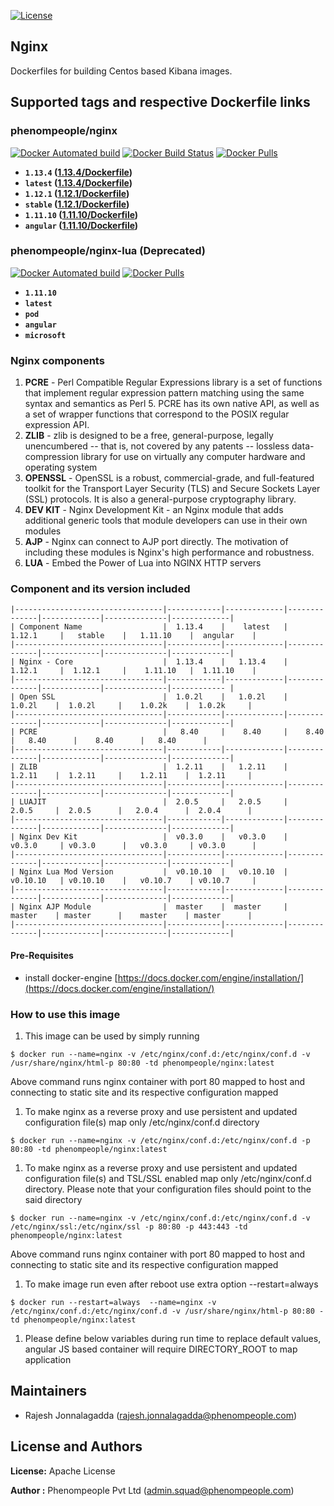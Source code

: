 [![License](https://img.shields.io/badge/License-Apache%202.0-blue.svg)](https://opensource.org/licenses/Apache-2.0)

## Nginx 

Dockerfiles for building Centos based Kibana images.

## Supported tags and respective Dockerfile links

### phenompeople/nginx

[![Docker Automated build](https://img.shields.io/docker/automated/phenompeople/nginx.svg?style=plastic)](https://hub.docker.com/r/phenompeople/nginx/)
[![Docker Build Status](https://img.shields.io/docker/build/phenompeople/nginx.svg?style=plastic)](https://hub.docker.com/r/phenompeople/nginx/)
[![Docker Pulls](https://img.shields.io/docker/pulls/phenompeople/nginx.svg?style=plastic)](https://hub.docker.com/r/phenompeople/nginx/)

* **`1.13.4` 	([1.13.4/Dockerfile](https://bitbucket.org/phenompeople/nginx/src/master/1.13.4/Dockerfile))**
* **`latest`		([1.13.4/Dockerfile](https://bitbucket.org/phenompeople/nginx/src/master/1.13.4/Dockerfile))**
* **`1.12.1`		([1.12.1/Dockerfile](https://bitbucket.org/phenompeople/nginx/src/master/1.12.1/Dockerfile))**
* **`stable` 	([1.12.1/Dockerfile](https://bitbucket.org/phenompeople/nginx/src/master/1.12.1/Dockerfile))**
* **`1.11.10`	([1.11.10/Dockerfile](https://bitbucket.org/phenompeople/nginx/src/master/1.11.10/Dockerfile))**
* **`angular` 	([1.11.10/Dockerfile](https://bitbucket.org/phenompeople/nginx/src/master/1.11.10/Dockerfile))**

### phenompeople/nginx-lua (Deprecated)

[![Docker Automated build](https://img.shields.io/docker/automated/phenompeople/nginx-lua.svg?style=plastic)](https://hub.docker.com/r/phenompeople/nginx-lua/)
[![Docker Pulls](https://img.shields.io/docker/pulls/phenompeople/nginx-lua.svg?style=plastic)](https://hub.docker.com/r/phenompeople/nginx-lua/)

* **`1.11.10`**
* **`latest`**
* **`pod`**
* **`angular`**
* **`microsoft`**

### Nginx components

1. **PCRE** 			- Perl Compatible Regular Expressions library is a set of functions that implement regular expression pattern matching using the same syntax and semantics as Perl 5. PCRE has its own native API, as well as a set of wrapper functions that correspond to the POSIX regular expression API.
1. **ZLIB** 			- zlib is designed to be a free, general-purpose, legally unencumbered -- that is, not covered by any patents -- lossless data-compression library for use on virtually any computer hardware and operating system
1. **OPENSSL**		- OpenSSL is a robust, commercial-grade, and full-featured toolkit for the Transport Layer Security (TLS) and Secure Sockets Layer (SSL) protocols. It is also a general-purpose cryptography library.
1. **DEV KIT**		- Nginx Development Kit - an Nginx module that adds additional generic tools that module developers can use in their own modules
1. **AJP**				- Nginx can connect to AJP port directly. The motivation of including these modules is Nginx's high performance and robustness. 	 
1. **LUA**				- Embed the Power of Lua into NGINX HTTP servers

### Component and its version included

```
|---------------------------------|------------|-------------|--------------|-------------|--------------|-------------|
| Component Name                  |  1.13.4    |    latest   |   1.12.1     |   stable    |   1.11.10    |  angular    | 
|---------------------------------|------------|-------------|--------------|-------------|--------------|-------------|
| Nginx - Core                    |  1.13.4    |   1.13.4    |   1.12.1     |  1.12.1     |    1.11.10   |  1.11.10    |    
|---------------------------------|------------|-------------|--------------|-------------|--------------|------------ |
| Open SSL                        |  1.0.2l    |   1.0.2l    |    1.0.2l    |  1.0.2l     |    1.0.2k    |  1.0.2k     |    
|---------------------------------|------------|-------------|--------------|-------------|--------------|-------------|
| PCRE                            |   8.40     |    8.40     |    8.40      |   8.40      |    8.40      |   8.40      |    
|---------------------------------|------------|-------------|--------------|-------------|--------------|-------------|
| ZLIB                            |  1.2.11    |   1.2.11    |    1.2.11    |  1.2.11     |    1.2.11    |  1.2.11     |    
|---------------------------------|------------|-------------|--------------|-------------|--------------|-------------|
| LUAJIT                          |  2.0.5     |   2.0.5     |    2.0.5     |  2.0.5      |   2.0.4      |  2.0.4      |    
|---------------------------------|------------|-------------|--------------|-------------|--------------|-------------|
| Nginx Dev Kit                   |  v0.3.0    |   v0.3.0    |   v0.3.0     | v0.3.0      |   v0.3.0     | v0.3.0      |    
|---------------------------------|------------|-------------|--------------|-------------|--------------|-------------|
| Nginx Lua Mod Version           |  v0.10.10  |   v0.10.10  |   v0.10.10   | v0.10.10    |   v0.10.7    | v0.10.7     |    
|---------------------------------|------------|-------------|--------------|-------------|--------------|-------------|
| Nginx AJP Module                |  master    |  master     |    master    | master      |    master    | master      |    
|---------------------------------|------------|-------------|--------------|-------------|--------------|-------------|
```

#### Pre-Requisites

- install docker-engine [https://docs.docker.com/engine/installation/](https://docs.docker.com/engine/installation/)

### How to use this image 

1.  This image can be used by simply running 

```$ docker run --name=nginx -v /etc/nginx/conf.d:/etc/nginx/conf.d -v /usr/share/nginx/html-p 80:80 -td phenompeople/nginx:latest```

Above command runs nginx container with port 80 mapped to host and connecting to static site and its respective configuration mapped 

1. To make nginx as a reverse proxy and use persistent and updated configuration file(s) map only /etc/nginx/conf.d directory 

```$ docker run --name=nginx -v /etc/nginx/conf.d:/etc/nginx/conf.d -p 80:80 -td phenompeople/nginx:latest```

1. To make nginx as a reverse proxy and use persistent and updated configuration file(s) and TSL/SSL enabled map only /etc/nginx/conf.d directory. Please note that your configuration files should point to the said directory

```$ docker run --name=nginx -v /etc/nginx/conf.d:/etc/nginx/conf.d -v /etc/nginx/ssl:/etc/nginx/ssl -p 80:80 -p 443:443 -td phenompeople/nginx:latest```

Above command runs nginx container with port 80 mapped to host and connecting to static site and its respective configuration mapped 

1. To make image run even after reboot use extra option --restart=always

```$ docker run --restart=always  --name=nginx -v /etc/nginx/conf.d:/etc/nginx/conf.d -v /usr/share/nginx/html-p 80:80 -td phenompeople/nginx:latest```

1. Please define below variables during run time to replace default values, angular JS based container will require DIRECTORY_ROOT to map application 


## Maintainers

* Rajesh Jonnalagadda (<rajesh.jonnalagadda@phenompeople.com>)

## License and Authors

**License:**	Apache License

**Author :** Phenompeople Pvt Ltd (<admin.squad@phenompeople.com>)